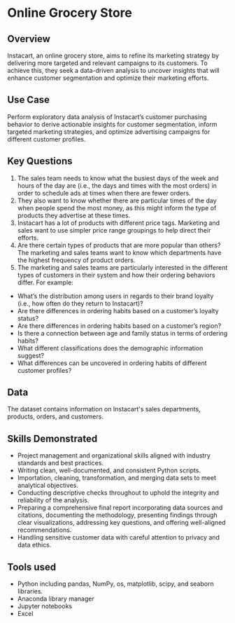 # Online Grocery Store
## Overview
Instacart, an online grocery store, aims to refine its marketing strategy by delivering more targeted and relevant campaigns to its customers. To achieve this, they seek a data-driven analysis to uncover insights that will enhance customer segmentation and optimize their marketing efforts.

## Use Case
Perform exploratory data analysis of Instacart’s customer purchasing behavior to derive actionable insights for customer segmentation, inform targeted marketing strategies, and optimize advertising campaigns for different customer profiles.

## Key Questions 
1. The sales team needs to know what the busiest days of the week and hours of the day are (i.e., the days and times with the most orders) in order to schedule ads at times when there are fewer orders.
2. They also want to know whether there are particular times of the day when people spend the most money, as this might inform the type of products they advertise at these times.
3. Instacart has a lot of products with different price tags. Marketing and sales want to use simpler price range groupings to help direct their efforts.
4. Are there certain types of products that are more popular than others? The marketing and sales teams want to know which departments have the highest frequency of product orders.
5. The marketing and sales teams are particularly interested in the different types of customers in their system and how their ordering behaviors differ. For example:
- What’s the distribution among users in regards to their brand loyalty (i.e., how often do they return to Instacart)?
- Are there differences in ordering habits based on a customer’s loyalty status?
- Are there differences in ordering habits based on a customer’s region?
- Is there a connection between age and family status in terms of ordering habits?
- What different classifications does the demographic information suggest? 
- What differences can be uncovered in ordering habits of different customer profiles? 

## Data
The dataset contains information on Instacart's sales departments, products, orders, and customers.

## Skills Demonstrated
- Project management and organizational skills aligned with industry standards and best practices.
- Writing clean, well-documented, and consistent Python scripts.
- Importation, cleaning, transformation, and merging data sets to meet analytical objectives.
- Conducting descriptive checks throughout to uphold the integrity and reliability of the analysis.
- Preparing a comprehensive final report incorporating data sources and citations, documenting the methodology, presenting findings through clear visualizations, addressing key questions, and offering well-aligned recommendations.
- Handling sensitive customer data with careful attention to privacy and data ethics.

## Tools used
- Python including pandas, NumPy, os, matplotlib, scipy, and seaborn libraries.
- Anaconda library manager
- Jupyter notebooks
- Excel
